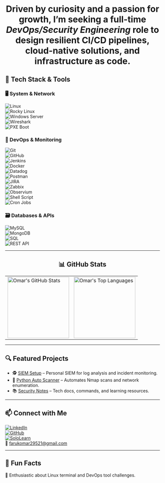 <h1 align="center">

Driven by curiosity and a passion for growth, I’m seeking a full-time *DevOps/Security Engineering* role to design resilient CI/CD pipelines, cloud-native solutions, and infrastructure as code.

## 🚀 Tech Stack & Tools

### 🖥 System & Network  
![Linux](https://img.shields.io/badge/Linux-Mint-informational?logo=linux)  
![Rocky Linux](https://img.shields.io/badge/Rocky%20Linux-Blue?logo=linux)  
![Windows Server](https://img.shields.io/badge/Windows%20Server-informational?logo=windows)  
![Wireshark](https://img.shields.io/badge/Wireshark-Blue?logo=wireshark)  
![PXE Boot](https://img.shields.io/badge/PXE-Boot-informational)

### 🔧 DevOps & Monitoring  
![Git](https://img.shields.io/badge/Git-F05032?logo=git&logoColor=white)  
![GitHub](https://img.shields.io/badge/GitHub-181717?logo=github)  
![Jenkins](https://img.shields.io/badge/Jenkins-D24939?logo=jenkins&logoColor=white)  
![Docker](https://img.shields.io/badge/Docker-2496ED?logo=docker&logoColor=white)  
![Datadog](https://img.shields.io/badge/Datadog-632CA6?logo=datadog&logoColor=white)  
![Postman](https://img.shields.io/badge/Postman-FF6C37?logo=postman&logoColor=white)  
![JIRA](https://img.shields.io/badge/JIRA-0052CC?logo=jira&logoColor=white)  
![Zabbix](https://img.shields.io/badge/Zabbix-CC0000?logo=zabbix)  
![Observium](https://img.shields.io/badge/Observium-informational)  
![Shell Script](https://img.shields.io/badge/Shell-Scripting-brightgreen)  
![Cron Jobs](https://img.shields.io/badge/Cron%20Jobs-Automation-orange)

### 🗃 Databases & APIs  
![MySQL](https://img.shields.io/badge/MySQL-4479A1?logo=mysql&logoColor=white)  
![MongoDB](https://img.shields.io/badge/MongoDB-47A248?logo=mongodb&logoColor=white)  
![SQL](https://img.shields.io/badge/SQL-Structured--Query--Language-blue)  
![REST API](https://img.shields.io/badge/REST-API-orange)

---

<h2 align="center">📊 GitHub Stats</h2>

<p align="center">
  <table>
    <tr>
      <td>
        <img src="https://github-readme-stats.vercel.app/api?username=OmarCSE786&show_icons=true&theme=midnight-purple" alt="Omar's GitHub Stats" height="200px" />
      </td>
      <td>
        <img src="https://github-readme-stats.vercel.app/api/top-langs/?username=OmarCSE786&layout=compact&theme=midnight-purple" alt="Omar's Top Languages" height="200px" />
      </td>
    </tr>
  </table>
</p>

---

## 🔍 Featured Projects

- 🕵 [SIEM Setup](https://github.com/OmarCSE786) – Personal SIEM for log analysis and incident monitoring.  
- 🧪 [Python Auto Scanner](https://github.com/OmarCSE786) – Automates Nmap scans and network enumeration.  
- 📚 [Security Notes](https://github.com/OmarCSE786) – Tech docs, commands, and learning resources.

---

## 📫 Connect with Me

[![LinkedIn](https://img.shields.io/badge/LinkedIn-blue?logo=linkedin)](https://linkedin.com/in/omar-faruk-16622322a)  
[![GitHub](https://img.shields.io/badge/GitHub-black?logo=github)](https://github.com/OmarCSE786)  
[![SoloLearn](https://img.shields.io/badge/SoloLearn-Learning-orange)](https://www.sololearn.com/en/profile/26650104)  
📧 farukomar29521@gmail.com

---

## 🧠 Fun Facts

🐧 Enthusiastic about Linux terminal and DevOps tool challenges.
